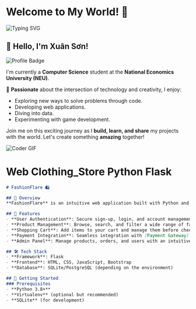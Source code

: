 # Welcome to My World! 🌟

![Typing SVG](https://readme-typing-svg.herokuapp.com?color=%23FF5733&size=30&center=true&vCenter=true&width=700&height=70&lines=Hello%2C+I'm+Xuân+Sơn!;Welcome+to+my+GitHub!;Let's+create+something+amazing!)

## 👋 Hello, I'm **Xuân Sơn!**

![Profile Badge](https://img.shields.io/badge/NEU-Computer_Science-blueviolet?style=for-the-badge&logo=github)

I'm currently a **Computer Science** student at the **National Economics University (NEU)**. 

🎨 **Passionate** about the intersection of technology and creativity, I enjoy:
- Exploring new ways to solve problems through code.
- Developing web applications.
- Diving into data.
- Experimenting with game development.

Join me on this exciting journey as I **build, learn, and share** my projects with the world. Let's create something **amazing** together!

![Coder GIF](https://media.giphy.com/media/L8K62iTDkzGX6/giphy.gif)



# Web Clothing_Store Python Flask

```markdown
# FashionFlare 🛍️

## 🌟 Overview
**FashionFlare** is an intuitive web application built with Python and Flask for an enhanced online shopping experience. Our platform allows users to browse, search, and purchase the latest fashion trends with ease. This project is designed to demonstrate a fully functional e-commerce website, including user authentication, product management, and payment processing.

## 🎯 Features
- **User Authentication**: Secure sign-up, login, and account management.
- **Product Management**: Browse, search, and filter a wide range of fashion items.
- **Shopping Cart**: Add items to your cart and manage them before checkout.
- **Payment Integration**: Seamless integration with [Payment Gateway] for a secure transaction process.
- **Admin Panel**: Manage products, orders, and users with an intuitive admin dashboard.

## 🛠 Tech Stack
- **Framework**: Flask
- **Frontend**: HTML, CSS, JavaScript, Bootstrap
- **Database**: SQLite/PostgreSQL (depending on the environment)

## 🚀 Getting Started
### Prerequisites
- **Python 3.8+**
- **Virtualenv** (optional but recommended)
- **SQLite** (for development)
